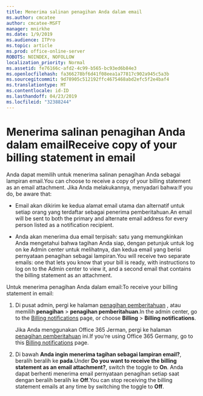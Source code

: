 ```yaml
---
title: Menerima salinan penagihan Anda dalam email
ms.author: cmcatee
author: cmcatee-MSFT
manager: mnirkhe
ms.date: 1/9/2019
ms.audience: ITPro
ms.topic: article
ms.prod: office-online-server
ROBOTS: NOINDEX, NOFOLLOW
localization_priority: Normal
ms.assetid: fe76166c-afd2-4c99-b565-bc93ed6b84e3
ms.openlocfilehash: fa366278bf6d41f08eea1a77817c902a945c5a3b
ms.sourcegitcommit: 9d78905c512192ffc4675468abd2efc5f2e4baf4
ms.translationtype: MT
ms.contentlocale: id-ID
ms.lasthandoff: 04/23/2019
ms.locfileid: "32388244"
---
```

# <a name="receive-copy-of-your-billing-statement-in-email"></a><span data-ttu-id="26c42-102">Menerima salinan penagihan Anda dalam email</span><span class="sxs-lookup"><span data-stu-id="26c42-102">Receive copy of your billing statement in email</span></span>
<span data-ttu-id="26c42-103">Anda dapat memilih untuk menerima salinan penagihan Anda sebagai lampiran email.</span><span class="sxs-lookup"><span data-stu-id="26c42-103">You can choose to receive a copy of your billing statement as an email attachment.</span></span> <span data-ttu-id="26c42-104">Jika Anda melakukannya, menyadari bahwa:</span><span class="sxs-lookup"><span data-stu-id="26c42-104">If you do, be aware that:</span></span>
  
- <span data-ttu-id="26c42-105">Email akan dikirim ke kedua alamat email utama dan alternatif untuk setiap orang yang terdaftar sebagai penerima pemberitahuan.</span><span class="sxs-lookup"><span data-stu-id="26c42-105">An email will be sent to both the primary and alternate email address for every person listed as a notification recipient.</span></span>
    
- <span data-ttu-id="26c42-106">Anda akan menerima dua email terpisah: satu yang memungkinkan Anda mengetahui bahwa tagihan Anda siap, dengan petunjuk untuk log on ke Admin center untuk melihatnya, dan kedua email yang berisi pernyataan penagihan sebagai lampiran.</span><span class="sxs-lookup"><span data-stu-id="26c42-106">You will receive two separate emails: one that lets you know that your bill is ready, with instructions to log on to the Admin center to view it, and a second email that contains the billing statement as an attachment.</span></span>
    
<span data-ttu-id="26c42-107">Untuk menerima penagihan Anda dalam email:</span><span class="sxs-lookup"><span data-stu-id="26c42-107">To receive your billing statement in email:</span></span>
  
1. <span data-ttu-id="26c42-108">Di pusat admin, pergi ke halaman [penagihan pemberitahuan](https://go.microsoft.com/fwlink/p/?linkid=853212) , atau memilih **penagihan** \> **penagihan pemberitahuan**.</span><span class="sxs-lookup"><span data-stu-id="26c42-108">In the admin center, go to the [Billing notifications](https://go.microsoft.com/fwlink/p/?linkid=853212) page, or choose **Billing** \> **Billing notifications**.</span></span>
    
    <span data-ttu-id="26c42-109">Jika Anda menggunakan Office 365 Jerman, pergi ke halaman [penagihan pemberitahuan](https://go.microsoft.com/fwlink/p/?linkid=853213) ini.</span><span class="sxs-lookup"><span data-stu-id="26c42-109">If you're using Office 365 Germany, go to this [Billing notifications](https://go.microsoft.com/fwlink/p/?linkid=853213) page.</span></span> 
    
2. <span data-ttu-id="26c42-110">Di bawah **Anda ingin menerima tagihan sebagai lampiran email?**, beralih beralih ke **pada**.</span><span class="sxs-lookup"><span data-stu-id="26c42-110">Under **Do you want to receive the billing statement as an email attachment?**, switch the toggle to **On**.</span></span> <span data-ttu-id="26c42-111">Anda dapat berhenti menerima email pernyataan penagihan setiap saat dengan beralih beralih ke **Off**.</span><span class="sxs-lookup"><span data-stu-id="26c42-111">You can stop receiving the billing statement emails at any time by switching the toggle to **Off**.</span></span>
    

